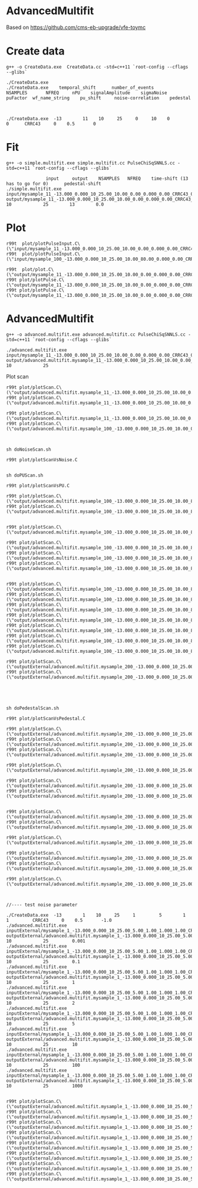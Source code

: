 AdvancedMultifit
====

Based on https://github.com/cms-eb-upgrade/vfe-toymc


Create data
====

    g++ -o CreateData.exe  CreateData.cc -std=c++11 `root-config --cflags --glibs`

    ./CreateData.exe     
    ./CreateData.exe    temporal_shift      number_of_events       NSAMPLES       NFREQ     nPU    signalAmplitude    sigmaNoise     puFactor  wf_name_string    pu_shift     noise-correlation    pedestal

    
    
    ./CreateData.exe  -13        11    10     25     0     10    0         0      CRRC43     0    0.5       0
    
    
Fit
====

    g++ -o simple.multifit.exe simple.multifit.cc PulseChiSqSNNLS.cc -std=c++11 `root-config --cflags --glibs`

                   input     output    NSAMPLES   NFREQ    time-shift (13 has to go for 0)      pedestal-shift
    ./simple.multifit.exe   input/mysample_11_-13.000_0.000_10_25.00_10.00_0.00_0.000_0.00_CRRC43_0.00.root       output/mysample_11_-13.000_0.000_10_25.00_10.00_0.00_0.000_0.00_CRRC43_0.00.root         10            25        13        0.0

    
    
Plot
====

    r99t  plot/plotPulseInput.C\(\"input/mysample_11_-13.000_0.000_10_25.00_10.00_0.00_0.000_0.00_CRRC43_0.00.root\"\)
    r99t  plot/plotPulseInput.C\(\"input/mysample_100_-13.000_0.000_10_25.00_10.00_80.00_0.000_0.00_CRRC43_-1.00.root\"\)
    
    r99t  plot/plot.C\(\"output/mysample_11_-13.000_0.000_10_25.00_10.00_0.00_0.000_0.00_CRRC43_0.00.root\"\)
    r99t plot/plotPulse.C\(\"output/mysample_11_-13.000_0.000_10_25.00_10.00_0.00_0.000_0.00_CRRC43_0.00.root\",2\)
    r99t plot/plotPulse.C\(\"output/mysample_11_-13.000_0.000_10_25.00_10.00_0.00_0.000_0.00_CRRC43_0.00.root\",1\)

    

    
    
AdvancedMultifit
====


    g++ -o advanced.multifit.exe advanced.multifit.cc PulseChiSqSNNLS.cc -std=c++11 `root-config --cflags --glibs`

    ./advanced.multifit.exe   input/mysample_11_-13.000_0.000_10_25.00_10.00_0.00_0.000_0.00_CRRC43_0.00.root       output/advanced.multifit.mysample_11_-13.000_0.000_10_25.00_10.00_0.00_0.000_0.00_CRRC43.root         10            25    
    
    
Plot scan

    r99t plot/plotScan.C\(\"output/advanced.multifit.mysample_11_-13.000_0.000_10_25.00_10.00_0.00_0.000_0.00_CRRC43.root\",1\)
    r99t plot/plotScan.C\(\"output/advanced.multifit.mysample_11_-13.000_0.000_10_25.00_10.00_0.00_10.000_0.00_CRRC43.root\",1\)
    
    r99t plot/plotScan.C\(\"output/advanced.multifit.mysample_11_-13.000_0.000_10_25.00_10.00_0.00_10.000_0.00_CRRC43.root\",1\)
    r99t plot/plotScan.C\(\"output/advanced.multifit.mysample_100_-13.000_0.000_10_25.00_10.00_0.00_18.000_0.00_CRRC43.root\",1\)

    
    
    sh doNoiseScan.sh
    
    r99t plot/plotScanVsNoise.C
    
    
    sh doPUScan.sh
    
    r99t plot/plotScanVsPU.C
    
    r99t plot/plotScan.C\(\"output/advanced.multifit.mysample_100_-13.000_0.000_10_25.00_10.00_80.00_0.000_19.00_CRRC43.root\",1\)
    r99t plot/plotScan.C\(\"output/advanced.multifit.mysample_100_-13.000_0.000_10_25.00_10.00_80.00_0.000_39.00_CRRC43.root\",1\)
    
    
    r99t plot/plotScan.C\(\"output/advanced.multifit.mysample_100_-13.000_0.000_10_25.00_10.00_80.00_10.000_39.00_CRRC43.root\",1\)
    
    r99t plot/plotScan.C\(\"output/advanced.multifit.mysample_100_-13.000_0.000_10_25.00_10.00_80.00_0.000_40.00_CRRC43_-1.00.root\",1\)
    r99t plot/plotScan.C\(\"output/advanced.multifit.mysample_100_-13.000_0.000_10_25.00_10.00_80.00_0.000_0.00_CRRC43_-1.00.root\",1\)
    r99t plot/plotScan.C\(\"output/advanced.multifit.mysample_100_-13.000_0.000_10_25.00_10.00_80.00_0.000_10.00_CRRC43_-1.00.root\",1\)
    
    
    r99t plot/plotScan.C\(\"output/advanced.multifit.mysample_100_-13.000_0.000_10_25.00_10.00_80.00_1.000_19.00_CRRC43.root\",1\)
    r99t plot/plotScan.C\(\"output/advanced.multifit.mysample_100_-13.000_0.000_10_25.00_10.00_80.00_1.000_0.00_CRRC43.root\",1\)
    r99t plot/plotScan.C\(\"output/advanced.multifit.mysample_100_-13.000_0.000_10_25.00_10.00_80.00_1.000_30.00_CRRC43.root\",1\)
    r99t plot/plotScan.C\(\"output/advanced.multifit.mysample_100_-13.000_0.000_10_25.00_10.00_80.00_0.000_0.00_CRRC43.root\",1\)
    r99t plot/plotScan.C\(\"output/advanced.multifit.mysample_100_-13.000_0.000_10_25.00_10.00_80.00_0.000_20.00_CRRC43.root\",1\)
    r99t plot/plotScan.C\(\"output/advanced.multifit.mysample_100_-13.000_0.000_10_25.00_10.00_80.00_0.000_23.00_CRRC43_-1.00.root\",1\)
    r99t plot/plotScan.C\(\"output/advanced.multifit.mysample_100_-13.000_0.000_10_25.00_10.00_80.00_0.000_3.00_CRRC43_-1.00.root\",1\)
    
    r99t plot/plotScan.C\(\"outputExternal/advanced.multifit.mysample_200_-13.000_0.000_10_25.00_10.00_80.00_0.000_3.00_CRRC43_-1.00.root\",1\)
    r99t plot/plotScan.C\(\"outputExternal/advanced.multifit.mysample_200_-13.000_0.000_10_25.00_5.00_80.00_0.000_3.00_CRRC43_-1.00.root\",1\)
    
    
    
    
    
    sh doPedestalScan.sh
    
    r99t plot/plotScanVsPedestal.C
    
    r99t plot/plotScan.C\(\"outputExternal/advanced.multifit.mysample_200_-13.000_0.000_10_25.00_5.00_80.00_0.000_20.00_CRRC43_-1.00.root\",1\)
    r99t plot/plotScan.C\(\"outputExternal/advanced.multifit.mysample_200_-13.000_0.000_10_25.00_5.00_80.00_0.000_20.00_CRRC43_-0.90.root\",1\)
    r99t plot/plotScan.C\(\"outputExternal/advanced.multifit.mysample_200_-13.000_0.000_10_25.00_5.00_80.00_0.000_20.00_CRRC43_-0.80.root\",1\)
    
    r99t plot/plotScan.C\(\"outputExternal/advanced.multifit.mysample_200_-13.000_0.000_10_25.00_5.00_80.00_1.000_10.00_CRRC43_-1.00.root\",1\)
    
    r99t plot/plotScan.C\(\"outputExternal/advanced.multifit.mysample_200_-13.000_0.000_10_25.00_5.00_80.00_1.000_2.00_CRRC43_1.00.root\",1\)
    r99t plot/plotScan.C\(\"outputExternal/advanced.multifit.mysample_200_-13.000_0.000_10_25.00_5.00_80.00_1.000_2.00_CRRC43_-1.00.root\",1\)
    
    
    r99t plot/plotScan.C\(\"outputExternal/advanced.multifit.mysample_200_-13.000_0.000_10_25.00_5.00_80.00_0.000_1.00_CRRC43_-1.00.root\",1\)
    r99t plot/plotScan.C\(\"outputExternal/advanced.multifit.mysample_200_-13.000_0.000_10_25.00_5.00_80.00_0.000_30.00_CRRC43_-1.00.root\",1\)
    
    r99t plot/plotScan.C\(\"outputExternal/advanced.multifit.mysample_200_-13.000_0.000_10_25.00_5.00_80.00_0.000_20.00_CRRC43_-1.00.root\",1\)
    
    r99t plot/plotScan.C\(\"outputExternal/advanced.multifit.mysample_200_-13.000_0.000_10_25.00_5.00_80.00_0.000_20.00_CRRC43_-1.00.root\",23\)
    r99t plot/plotScan.C\(\"outputExternal/advanced.multifit.mysample_200_-13.000_0.000_10_25.00_5.00_80.00_0.000_10.00_CRRC43_-1.00.root\",23\)

    r99t plot/plotScan.C\(\"outputExternal/advanced.multifit.mysample_200_-13.000_0.000_10_25.00_5.00_1.00_1.000_160.00_CRRC43_-1.00.root\",23\)

    
    
    //---- test noise parameter
    
    ./CreateData.exe  -13        1    10     25     1         5        1         1         CRRC43     0    0.5       -1.0
    ./advanced.multifit.exe   inputExternal/mysample_1_-13.000_0.000_10_25.00_5.00_1.00_1.000_1.00_CRRC43_-1.00.root      outputExternal/advanced.multifit.mysample_1_-13.000_0.000_10_25.00_5.00_1.00_1.000_1.00_CRRC43_-1.00_noise.0.001.root          10            25         0.001
    ./advanced.multifit.exe   inputExternal/mysample_1_-13.000_0.000_10_25.00_5.00_1.00_1.000_1.00_CRRC43_-1.00.root      outputExternal/advanced.multifit.mysample_1_-13.000_0.000_10_25.00_5.00_1.00_1.000_1.00_CRRC43_-1.00_noise.0.1.root          10            25         0.1
    ./advanced.multifit.exe   inputExternal/mysample_1_-13.000_0.000_10_25.00_5.00_1.00_1.000_1.00_CRRC43_-1.00.root      outputExternal/advanced.multifit.mysample_1_-13.000_0.000_10_25.00_5.00_1.00_1.000_1.00_CRRC43_-1.00_noise.1.root          10            25         1
    ./advanced.multifit.exe   inputExternal/mysample_1_-13.000_0.000_10_25.00_5.00_1.00_1.000_1.00_CRRC43_-1.00.root      outputExternal/advanced.multifit.mysample_1_-13.000_0.000_10_25.00_5.00_1.00_1.000_1.00_CRRC43_-1.00_noise.2.root          10            25         2
    ./advanced.multifit.exe   inputExternal/mysample_1_-13.000_0.000_10_25.00_5.00_1.00_1.000_1.00_CRRC43_-1.00.root      outputExternal/advanced.multifit.mysample_1_-13.000_0.000_10_25.00_5.00_1.00_1.000_1.00_CRRC43_-1.00_noise.5.root          10            25         5
    ./advanced.multifit.exe   inputExternal/mysample_1_-13.000_0.000_10_25.00_5.00_1.00_1.000_1.00_CRRC43_-1.00.root      outputExternal/advanced.multifit.mysample_1_-13.000_0.000_10_25.00_5.00_1.00_1.000_1.00_CRRC43_-1.00_noise.10.root         10            25         10
    ./advanced.multifit.exe   inputExternal/mysample_1_-13.000_0.000_10_25.00_5.00_1.00_1.000_1.00_CRRC43_-1.00.root      outputExternal/advanced.multifit.mysample_1_-13.000_0.000_10_25.00_5.00_1.00_1.000_1.00_CRRC43_-1.00_noise.100.root        10            25         100
    ./advanced.multifit.exe   inputExternal/mysample_1_-13.000_0.000_10_25.00_5.00_1.00_1.000_1.00_CRRC43_-1.00.root      outputExternal/advanced.multifit.mysample_1_-13.000_0.000_10_25.00_5.00_1.00_1.000_1.00_CRRC43_-1.00_noise.1000.root       10            25         1000

    
    r99t plot/plotScan.C\(\"outputExternal/advanced.multifit.mysample_1_-13.000_0.000_10_25.00_5.00_1.00_1.000_1.00_CRRC43_-1.00_noise.0.001.root\",0\)
    r99t plot/plotScan.C\(\"outputExternal/advanced.multifit.mysample_1_-13.000_0.000_10_25.00_5.00_1.00_1.000_1.00_CRRC43_-1.00_noise.0.1.root\",0\)
    r99t plot/plotScan.C\(\"outputExternal/advanced.multifit.mysample_1_-13.000_0.000_10_25.00_5.00_1.00_1.000_1.00_CRRC43_-1.00_noise.1.root\",0\)
    r99t plot/plotScan.C\(\"outputExternal/advanced.multifit.mysample_1_-13.000_0.000_10_25.00_5.00_1.00_1.000_1.00_CRRC43_-1.00_noise.2.root\",0\)
    r99t plot/plotScan.C\(\"outputExternal/advanced.multifit.mysample_1_-13.000_0.000_10_25.00_5.00_1.00_1.000_1.00_CRRC43_-1.00_noise.5.root\",0\)
    r99t plot/plotScan.C\(\"outputExternal/advanced.multifit.mysample_1_-13.000_0.000_10_25.00_5.00_1.00_1.000_1.00_CRRC43_-1.00_noise.10.root\",0\)
    r99t plot/plotScan.C\(\"outputExternal/advanced.multifit.mysample_1_-13.000_0.000_10_25.00_5.00_1.00_1.000_1.00_CRRC43_-1.00_noise.100.root\",0\)
    r99t plot/plotScan.C\(\"outputExternal/advanced.multifit.mysample_1_-13.000_0.000_10_25.00_5.00_1.00_1.000_1.00_CRRC43_-1.00_noise.1000.root\",0\)
    
    

    
    